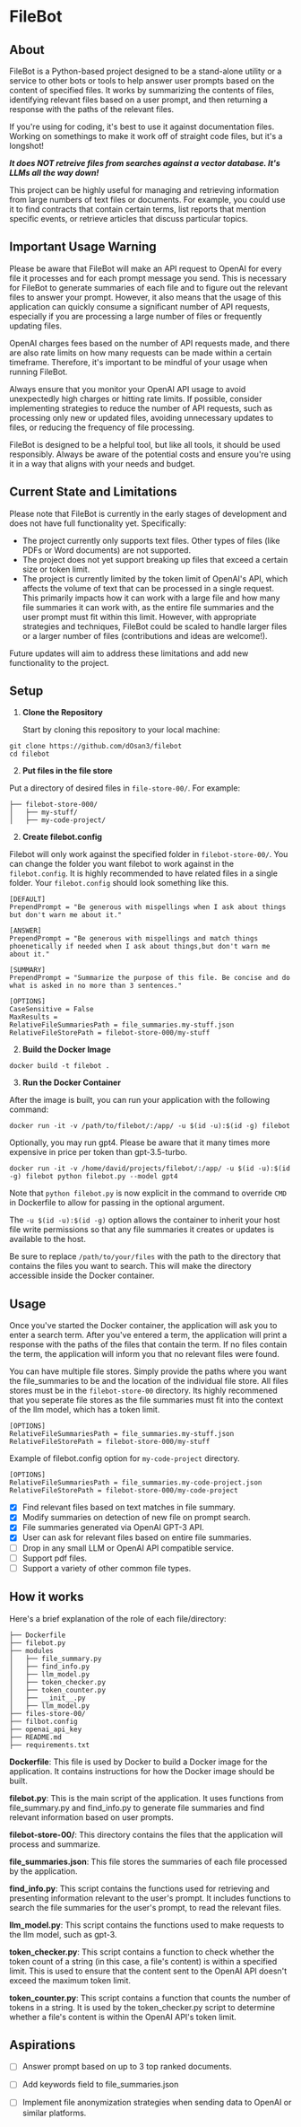 # FileBot

## About

FileBot is a Python-based project designed to be a stand-alone utility or a service to other bots or tools to help answer user prompts based on the content of specified files. It works by summarizing the contents of files, identifying relevant files based on a user prompt, and then returning a response with the paths of the relevant files.

If you're using for coding, it's best to use it against documentation files. Working on somethings to make it work off of straight code files, but it's a longshot!

***It does NOT retreive files from searches against a vector database. It's LLMs all the way down!***

This project can be highly useful for managing and retrieving information from large numbers of text files or documents. For example, you could use it to find contracts that contain certain terms, list reports that mention specific events, or retrieve articles that discuss particular topics.

## Important Usage Warning

Please be aware that FileBot will make an API request to OpenAI for every file it processes and for each prompt message you send. This is necessary for FileBot to generate summaries of each file and to figure out the relevant files to answer your prompt. However, it also means that the usage of this application can quickly consume a significant number of API requests, especially if you are processing a large number of files or frequently updating files.

OpenAI charges fees based on the number of API requests made, and there are also rate limits on how many requests can be made within a certain timeframe. Therefore, it's important to be mindful of your usage when running FileBot.

Always ensure that you monitor your OpenAI API usage to avoid unexpectedly high charges or hitting rate limits. If possible, consider implementing strategies to reduce the number of API requests, such as processing only new or updated files, avoiding unnecessary updates to files, or reducing the frequency of file processing.

FileBot is designed to be a helpful tool, but like all tools, it should be used responsibly. Always be aware of the potential costs and ensure you're using it in a way that aligns with your needs and budget.

## Current State and Limitations

Please note that FileBot is currently in the early stages of development and does not have full functionality yet. Specifically:

- The project currently only supports text files. Other types of files (like PDFs or Word documents) are not supported.
- The project does not yet support breaking up files that exceed a certain size or token limit.
- The project is currently limited by the token limit of OpenAI's API, which affects the volume of text that can be processed in a single request. This primarily impacts how it can work with a large file and how many file summaries it can work with, as the entire file summaries and the user prompt must fit within this limit. However, with appropriate strategies and techniques, FileBot could be scaled to handle larger files or a larger number of files (contributions and ideas are welcome!).

Future updates will aim to address these limitations and add new functionality to the project.

## Setup

1. **Clone the Repository**

   Start by cloning this repository to your local machine:

```
git clone https://github.com/dOsan3/filebot
cd filebot
```

2. **Put files in the file store**

Put a directory of desired files in `file-store-00/`. For example:
```
├── filebot-store-000/
│   ├── my-stuff/
│   ├── my-code-project/
```


2. **Create filebot.config**

Filebot will only work against the specified folder in `filebot-store-00/`. You can change the folder you want filebot to work against in the `filebot.config`. It is highly recommended to have related files in a single folder. Your `filebot.config` should look something like this.

```
[DEFAULT]
PrependPrompt = "Be generous with mispellings when I ask about things but don't warn me about it."

[ANSWER]
PrependPrompt = "Be generous with mispellings and match things phoenetically if needed when I ask about things,but don't warn me about it."

[SUMMARY]
PrependPrompt = "Summarize the purpose of this file. Be concise and do what is asked in no more than 3 sentences."

[OPTIONS]
CaseSensitive = False
MaxResults =
RelativeFileSummariesPath = file_summaries.my-stuff.json
RelativeFileStorePath = filebot-store-000/my-stuff
```

2. **Build the Docker Image**

```
docker build -t filebot .
```

3. **Run the Docker Container**

After the image is built, you can run your application with the following command:

```
docker run -it -v /path/to/filebot/:/app/ -u $(id -u):$(id -g) filebot
```

Optionally, you may run gpt4. Please be aware that it many times more expensive in price per token than gpt-3.5-turbo.

```
docker run -it -v /home/david/projects/filebot/:/app/ -u $(id -u):$(id -g) filebot python filebot.py --model gpt4
```
Note that `python filebot.py` is now explicit in the command to override `CMD` in Dockerfile to allow for passing in the optional argument.

The `-u $(id -u):$(id -g)` option allows the container to inherit your host file write permissions so that any file summaries it creates or updates is available to the host.

Be sure to replace `/path/to/your/files` with the path to the directory that contains the files you want to search. This will make the directory accessible inside the Docker container.

## Usage

Once you've started the Docker container, the application will ask you to enter a search term. After you've entered a term, the application will print a response with the paths of the files that contain the term. If no files contain the term, the application will inform you that no relevant files were found.

You can have multiple file stores. Simply provide the paths where you want the file_summaries to be and the location of the individual file store. All files stores must be in the `filebot-store-00` directory. Its highly recommened that you seperate file stores as the file summaries must fit into the context of the llm model, which has a token limit.

```
[OPTIONS]
RelativeFileSummariesPath = file_summaries.my-stuff.json
RelativeFileStorePath = filebot-store-000/my-stuff
```
Example of filebot.config option for `my-code-project` directory.

```
[OPTIONS]
RelativeFileSummariesPath = file_summaries.my-code-project.json
RelativeFileStorePath = filebot-store-000/my-code-project
```

- [x] Find relevant files based on text matches in file summary.
- [x] Modify summaries on detection of new file on prompt search.
- [x] File summaries generated via OpenAI GPT-3 API.
- [x] User can ask for relevant files based on entire file summaries.
- [ ] Drop in any small LLM or OpenAI API compatible service.
- [ ] Support pdf files.
- [ ] Support a variety of other common file types.

## How it works

Here's a brief explanation of the role of each file/directory:

```
├── Dockerfile
├── filebot.py
├── modules
│   ├── file_summary.py
│   ├── find_info.py
│   ├── llm_model.py
│   ├── token_checker.py
│   ├── token_counter.py
│   ├── __init__.py
│   ├── llm_model.py
├── files-store-00/
├── filbot.config
├── openai_api_key
├── README.md
├── requirements.txt
```

**Dockerfile**: This file is used by Docker to build a Docker image for the application. It contains instructions for how the Docker image should be built.

**filebot.py**: This is the main script of the application. It uses functions from file_summary.py and find_info.py to generate file summaries and find relevant information based on user prompts.

**filebot-store-00/**: This directory contains the files that the application will process and summarize.

**file_summaries.json**: This file stores the summaries of each file processed by the application.

**find_info.py**: This script contains the functions used for retrieving and presenting information relevant to the user's prompt. It includes functions to search the file summaries for the user's prompt, to read the relevant files.

**llm_model.py**: This script contains the functions used to make requests to the llm model, such as gpt-3.

**token_checker.py**: This script contains a function to check whether the token count of a string (in this case, a file's content) is within a specified limit. This is used to ensure that the content sent to the OpenAI API doesn't exceed the maximum token limit.

**token_counter.py**: This script contains a function that counts the number of tokens in a string. It is used by the token_checker.py script to determine whether a file's content is within the OpenAI API's token limit.

## Aspirations

- [ ] Answer prompt based on up to 3 top ranked documents.

- [ ] Add keywords field to file_summaries.json

- [ ] Implement file anonymization strategies when sending data to OpenAI or similar platforms.